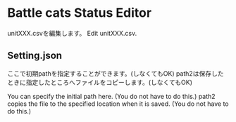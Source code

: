 # Battle cats Status Editor
unitXXX.csvを編集します。
Edit unitXXX.csv.
## Setting.json
ここで初期pathを指定することができます。(しなくてもOK)
path2は保存したときに指定したところへファイルをコピーします。(しなくてもOK)

You can specify the initial path here. (You do not have to do this.)
path2 copies the file to the specified location when it is saved. (You do not have to do this.)
